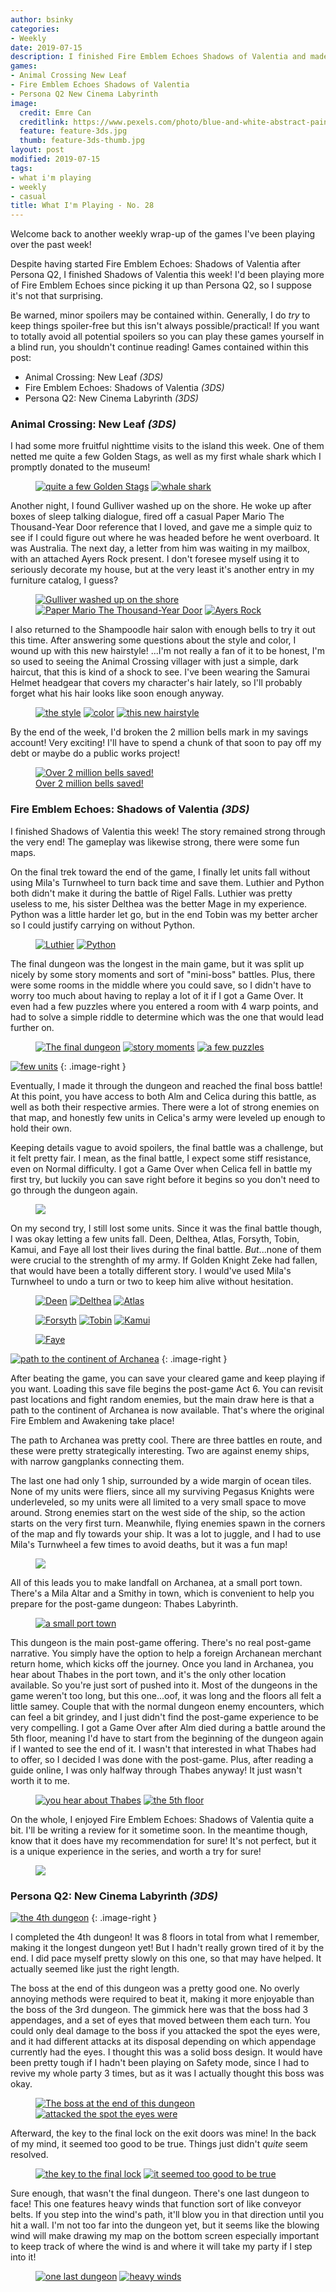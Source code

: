 ```yaml
---
author: bsinky
categories:
- Weekly
date: 2019-07-15
description: I finished Fire Emblem Echoes Shadows of Valentia and made more PQ2 progress!
games:
- Animal Crossing New Leaf
- Fire Emblem Echoes Shadows of Valentia
- Persona Q2 New Cinema Labyrinth
image:
  credit: Emre Can
  creditlink: https://www.pexels.com/photo/blue-and-white-abstract-painting-2110951/
  feature: feature-3ds.jpg
  thumb: feature-3ds-thumb.jpg
layout: post
modified: 2019-07-15
tags:
- what i'm playing
- weekly
- casual
title: What I'm Playing - No. 28
---
```


Welcome back to another weekly wrap-up of the games I've been playing over the
past week!

Despite having started Fire Emblem Echoes: Shadows of Valentia after Persona Q2,
I finished Shadows of Valentia this week! I'd been playing more of Fire Emblem
Echoes since picking it up than Persona Q2, so I suppose it's not that
surprising.

Be warned, minor spoilers may be contained within. Generally, I do *try* to keep
things spoiler-free but this isn't always possible/practical! If you want to
totally avoid all potential spoilers so you can play these games yourself in a
blind run, you shouldn't continue reading! Games contained within this post:

 - Animal Crossing: New Leaf *(3DS)*
 - Fire Emblem Echoes: Shadows of Valentia *(3DS)*
 - Persona Q2: New Cinema Labyrinth *(3DS)*

<!--more-->

### Animal Crossing: New Leaf *(3DS)*

I had some more fruitful nighttime visits to the island this week. One of them
netted me quite a few Golden Stags, as well as my first whale shark which I
promptly donated to the museum!

<figure class="third center">
    <a href="https://i.imgur.com/G7zmamq.png"><img src="https://i.imgur.com/G7zmamqm.png" alt="quite a few Golden Stags"/></a>
    <a href="https://i.imgur.com/LUEsCx9.png"><img src="https://i.imgur.com/LUEsCx9m.png" alt="whale shark"/></a>
</figure>

Another night, I found Gulliver washed up on the shore. He woke up after boxes
of sleep talking dialogue, fired off a casual Paper Mario The Thousand-Year Door
reference that I loved, and gave me a simple quiz to see if I could figure out
where he was headed before he went overboard. It was Australia. The next day, a
letter from him was waiting in my mailbox, with an attached Ayers Rock present.
I don't foresee myself using it to seriously decorate my house, but at the very
least it's another entry in my furniture catalog, I guess?

<figure class="third">
    <a href="https://i.imgur.com/PRXWtbl.png"><img src="https://i.imgur.com/PRXWtblm.png" alt="Gulliver washed up on the shore"/></a>
    <a href="https://i.imgur.com/FJ05uBF.png"><img src="https://i.imgur.com/FJ05uBFm.png" alt="Paper Mario The Thousand-Year Door"/></a>
    <a href="https://i.imgur.com/AE6AEgW.png"><img src="https://i.imgur.com/AE6AEgWm.png" alt="Ayers Rock"/></a>
</figure>

I also returned to the Shampoodle hair salon with enough bells to try it out
this time. After answering some questions about the style and color, I wound up
with this new hairstyle! ...I'm not really a fan of it to be honest, I'm so used
to seeing the Animal Crossing villager with just a simple, dark haircut, that
this is kind of a shock to see. I've been wearing the Samurai Helmet headgear
that covers my character's hair lately, so I'll probably forget what his hair
looks like soon enough anyway.

<figure class="third">
    <a href="https://i.imgur.com/w6dEcFR.png"><img src="https://i.imgur.com/w6dEcFRm.png" alt="the style"/></a>
    <a href="https://i.imgur.com/FVVPwPG.png"><img src="https://i.imgur.com/FVVPwPGm.png" alt="color"/></a>
    <a href="https://i.imgur.com/6SEI8PL.png"><img src="https://i.imgur.com/6SEI8PLm.png" alt="this new hairstyle"/></a>
</figure>

By the end of the week, I'd broken the 2 million bells mark in my savings
account! Very exciting! I'll have to spend a chunk of that soon to pay off my
debt or maybe do a public works project!

<figure class="half center">
    <a href="https://i.imgur.com/3wv0MFd.png"><img src="https://i.imgur.com/3wv0MFdm.png" alt="Over 2 million bells saved!"/>
        <figcaption>Over 2 million bells saved!</figcaption>
    </a>
</figure>

### Fire Emblem Echoes: Shadows of Valentia *(3DS)*

I finished Shadows of Valentia this week! The story remained strong through the
very end! The gameplay was likewise strong, there were some fun maps.

On the final trek toward the end of the game, I finally let units fall without
using Mila's Turnwheel to turn back time and save them. Luthier and Python both
didn't make it during the battle of Rigel Falls. Luthier was pretty useless to
me, his sister Delthea was the better Mage in my experience. Python was a little
harder let go, but in the end Tobin was my better archer so I could justify
carrying on without Python.

<figure class="third center">
    <a href="https://i.imgur.com/QKgSrBf.png"><img src="https://i.imgur.com/QKgSrBfm.png" alt="Luthier"/></a>
    <a href="https://i.imgur.com/d2MbA6i.png"><img src="https://i.imgur.com/d2MbA6im.png" alt="Python"/></a>
</figure>

The final dungeon was the longest in the main game, but it was split up nicely
by some story moments and sort of "mini-boss" battles. Plus, there were some
rooms in the middle where you could save, so I didn't have to worry too much
about having to replay a lot of it if I got a Game Over. It even had a few
puzzles where you entered a room with 4 warp points, and had to solve a simple
riddle to determine which was the one that would lead further on.

<figure class="third">
    <a href="https://i.imgur.com/Oro6LEE.png"><img src="https://i.imgur.com/Oro6LEEm.png" alt="The final dungeon"/></a>
    <a href="https://i.imgur.com/i0RrKZ7.png"><img src="https://i.imgur.com/i0RrKZ7m.png" alt="story moments"/></a>
    <a href="https://i.imgur.com/GO0W2xG.png"><img src="https://i.imgur.com/GO0W2xGm.png" alt="a few puzzles"/></a>
</figure>

[![few units](https://i.imgur.com/tu6cRogm.png)](https://i.imgur.com/tu6cRog.png)
{: .image-right }

Eventually, I made it through the dungeon and reached the final boss battle! At
this point, you have access to both Alm and Celica during this battle, as well
as both their respective armies. There were a lot of strong enemies on that map,
and honestly few units in Celica's army were leveled up enough to hold their
own.

Keeping details vague to avoid spoilers, the final battle was a challenge, but
it felt pretty fair. I mean, as the final battle, I expect some stiff
resistance, even on Normal difficulty. I got a Game Over when Celica fell in
battle my first try, but luckily you can save right before it begins so you
don't need to go through the dungeon again.

<figure class="third center">
    <a href="https://i.imgur.com/BD5W6jI.png"><img src="https://i.imgur.com/BD5W6jIm.png"/></a>
</figure>

On my second try, I still lost some units. Since it was the final battle though,
I was okay letting a few units fall. Deen, Delthea, Atlas, Forsyth, Tobin,
Kamui, and Faye all lost their lives during the final battle. *But*...none of
them were crucial to the strenghth of my army. If Golden Knight Zeke had fallen,
that would have been a totally different story. I would've used Mila's Turnwheel
to undo a turn or two to keep him alive without hesitation.

<figure class="third">
    <a href="https://i.imgur.com/Zpex5F8.png"><img src="https://i.imgur.com/Zpex5F8m.png" alt="Deen"/></a>
    <a href="https://i.imgur.com/4mpnT0u.png"><img src="https://i.imgur.com/4mpnT0um.png" alt="Delthea"/></a>
    <a href="https://i.imgur.com/7kaycEd.png"><img src="https://i.imgur.com/7kaycEdm.png" alt="Atlas"/></a>
</figure>
<figure class="third">
    <a href="https://i.imgur.com/z09cuGr.png"><img src="https://i.imgur.com/z09cuGrm.png" alt="Forsyth"/></a>
    <a href="https://i.imgur.com/L6vmPbp.png"><img src="https://i.imgur.com/L6vmPbpm.png" alt="Tobin"/></a>
    <a href="https://i.imgur.com/EXqAv55.png"><img src="https://i.imgur.com/EXqAv55m.png" alt="Kamui"/></a>
</figure>
<figure class="third center">
    <a href="https://i.imgur.com/2ZqtLNs.png"><img src="https://i.imgur.com/2ZqtLNsm.png" alt="Faye"/></a>
</figure>

[![path to the continent of Archanea](https://i.imgur.com/uCwRyJMm.png)](https://i.imgur.com/uCwRyJM.png)
{: .image-right }

After beating the game, you can save your cleared game and keep playing if you
want. Loading this save file begins the post-game Act 6. You can revisit past
locations and fight random enemies, but the main draw here is that a path to the
continent of Archanea is now available. That's where the original Fire Emblem
and Awakening take place!

The path to Archanea was pretty cool. There are three battles en route, and
these were pretty strategically interesting. Two are against enemy ships, with
narrow gangplanks connecting them.

The last one had only 1 ship, surrounded by a wide margin of ocean tiles. None
of my units were fliers, since all my surviving Pegasus Knights were
underleveled, so my units were all limited to a very small space to move around.
Strong enemies start on the west side of the ship, so the action starts on the
very first turn. Meanwhile, flying enemies spawn in the corners of the map and
fly towards your ship. It was a lot to juggle, and I had to use Mila's Turnwheel
a few times to avoid deaths, but it was a fun map!

<figure class="third center">
    <a href="https://i.imgur.com/RMnMFBu.png"><img src="https://i.imgur.com/RMnMFBum.png"/></a>
</figure>

All of this leads you to make landfall on Archanea, at a small port town.
There's a Mila Altar and a Smithy in town, which is convenient to help you
prepare for the post-game dungeon: Thabes Labyrinth.

<figure class="third center">
    <a href="https://i.imgur.com/DOjnlIk.png"><img src="https://i.imgur.com/DOjnlIkm.png" alt="a small port town"/>
    </a>
</figure>

This dungeon is the main post-game offering. There's no real post-game
narrative. You simply have the option to help a foreign Archanean merchant
return home, which kicks off the journey. Once you land in Archanea, you hear
about Thabes in the port town, and it's the only other location available. So
you're just sort of pushed into it. Most of the dungeons in the game weren't too
long, but this one...oof, it was long and the floors all felt a little samey.
Couple that with the normal dungeon enemy encounters, which can feel a bit
grindey, and I just didn't find the post-game experience to be very compelling.
I got a Game Over after Alm died during a battle around the 5th floor, meaning
I'd have to start from the beginning of the dungeon again if I wanted to see the
end of it. I wasn't that interested in what Thabes had to offer, so I decided I
was done with the post-game. Plus, after reading a guide online, I was only
halfway through Thabes anyway! It just wasn't worth it to me.

<figure class="third center">
    <a href="https://i.imgur.com/LwkjHAi.png"><img src="https://i.imgur.com/LwkjHAim.png" alt="you hear about Thabes"/></a>
    <a href="https://i.imgur.com/OCTkA8F.png"><img src="https://i.imgur.com/OCTkA8Fm.png" alt="the 5th floor"/></a>
</figure>

On the whole, I enjoyed Fire Emblem Echoes: Shadows of Valentia quite a bit.
I'll be writing a review for it sometime soon. In the meantime though, know that
it does have my recommendation for sure! It's not perfect, but it is a unique
experience in the series, and worth a try for sure!

<figure class="third center">
    <a href="https://i.imgur.com/5AI05Df.png"><img src="https://i.imgur.com/5AI05Dfm.png"/></a>
</figure>

### Persona Q2: New Cinema Labyrinth *(3DS)*

[![the 4th dungeon](https://i.imgur.com/vX0UNjim.png)](https://i.imgur.com/vX0UNji.png)
{: .image-right }

I completed the 4th dungeon! It was 8 floors in total from what I remember,
making it the longest dungeon yet! But I hadn't really grown tired of it by the
end. I did pace myself pretty slowly on this one, so that may have helped. It
actually seemed like just the right length.

The boss at the end of this dungeon was a pretty good one. No overly annoying
methods were required to beat it, making it more enjoyable than the boss of the
3rd dungeon. The gimmick here was that the boss had 3 appendages, and a set of
eyes that moved between them each turn. You could only deal damage to the boss
if you attacked the spot the eyes were, and it had different attacks at its
disposal depending on which appendage currently had the eyes. I thought this was
a solid boss design. It would have been pretty tough if I hadn't been playing on
Safety mode, since I had to revive my whole party 3 times, but as it was I
actually thought this boss was okay.

<figure class="half">
    <a href="https://i.imgur.com/FPbEX2O.png"><img src="https://i.imgur.com/FPbEX2Om.png" alt="The boss at the end of this dungeon"/></a>
    <a href="https://i.imgur.com/oC1nbp7.png"><img src="https://i.imgur.com/oC1nbp7m.png" alt="attacked the spot the eyes were"/></a>
</figure>

Afterward, the key to the final lock on the exit doors was mine! In the back of
my mind, it seemed too good to be true. Things just didn't *quite* seem
resolved.

<figure class="half">
    <a href="https://i.imgur.com/KH2aKYW.png"><img src="https://i.imgur.com/KH2aKYWm.png" alt="the key to the final lock"/></a>
    <a href="https://i.imgur.com/37eOFu5.png"><img src="https://i.imgur.com/37eOFu5m.png" alt="it seemed too good to be true"/></a>
</figure>

Sure enough, that wasn't the final dungeon. There's one last dungeon to face!
This one features heavy winds that function sort of like conveyor belts. If you
step into the wind's path, it'll blow you in that direction until you hit a
wall. I'm not too far into the dungeon yet, but it seems like the blowing wind
will make drawing my map on the bottom screen especially important to keep track
of where the wind is and where it will take my party if I step into it!

<figure class="half">
    <a href="https://i.imgur.com/ctOXOTu.png"><img src="https://i.imgur.com/ctOXOTum.png" alt="one last dungeon"/></a>
    <a href="https://i.imgur.com/4kMX6rN.png"><img src="https://i.imgur.com/4kMX6rNm.png" alt="heavy winds"/></a>
</figure>